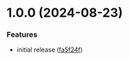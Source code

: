 # 1.0.0 (2024-08-23)


### Features

* initial release ([fa5f24f](https://github.com/roberp05/simple-documentation/commit/fa5f24f61cd4454d176da53b47f65f61f94e6cf9))

